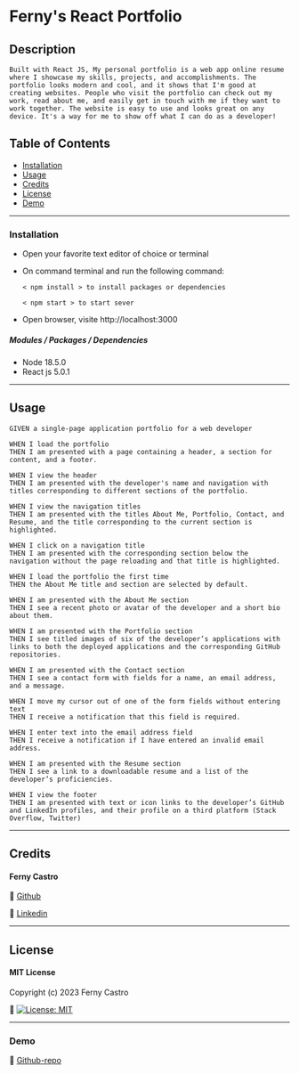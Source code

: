 # Ferny's React Portfolio


## Description
```
Built with React JS, My personal portfolio is a web app online resume where I showcase my skills, projects, and accomplishments. The portfolio looks modern and cool, and it shows that I'm good at creating websites. People who visit the portfolio can check out my work, read about me, and easily get in touch with me if they want to work together. The website is easy to use and looks great on any device. It's a way for me to show off what I can do as a developer! 
```

## Table of Contents

- [Installation](#installation)
- [Usage](#usage)
- [Credits](#credits)
- [License](#license)
- [Demo](#demo)

---
### Installation
- Open your favorite text editor of choice or terminal
- On command terminal and run the following command:

   ``< npm install > to install packages or dependencies``

   ``< npm start > to start sever ``
- Open browser, visite http://localhost:3000

##### **Modules / Packages / Dependencies**

- Node 18.5.0
- React js 5.0.1

---
## Usage
```
GIVEN a single-page application portfolio for a web developer

WHEN I load the portfolio
THEN I am presented with a page containing a header, a section for content, and a footer.

WHEN I view the header
THEN I am presented with the developer's name and navigation with titles corresponding to different sections of the portfolio.

WHEN I view the navigation titles
THEN I am presented with the titles About Me, Portfolio, Contact, and Resume, and the title corresponding to the current section is highlighted.

WHEN I click on a navigation title
THEN I am presented with the corresponding section below the navigation without the page reloading and that title is highlighted.

WHEN I load the portfolio the first time
THEN the About Me title and section are selected by default.

WHEN I am presented with the About Me section
THEN I see a recent photo or avatar of the developer and a short bio about them.

WHEN I am presented with the Portfolio section
THEN I see titled images of six of the developer’s applications with links to both the deployed applications and the corresponding GitHub repositories.

WHEN I am presented with the Contact section
THEN I see a contact form with fields for a name, an email address, and a message.

WHEN I move my cursor out of one of the form fields without entering text
THEN I receive a notification that this field is required.

WHEN I enter text into the email address field
THEN I receive a notification if I have entered an invalid email address.

WHEN I am presented with the Resume section
THEN I see a link to a downloadable resume and a list of the developer’s proficiencies.

WHEN I view the footer
THEN I am presented with text or icon links to the developer’s GitHub and LinkedIn profiles, and their profile on a third platform (Stack Overflow, Twitter)
```

---
## Credits

#### Ferny Castro 

🔗 [Github](https://github.com/FernyCastro8)

🔗 [Linkedin]()


---
## License

#### MIT License

Copyright (c) 2023 Ferny Castro

🔗 [![License: MIT](https://img.shields.io/badge/License-MIT-yellow.svg)](https://opensource.org/licenses/MIT)

---

### Demo

🔗 [Github-repo](https://github.com/FernyCastro8/Ferny_React_Portfolio.git)